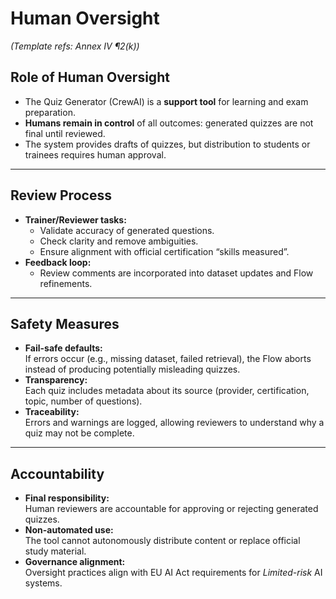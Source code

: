 # Human Oversight

*(Template refs: Annex IV ¶2(k))*  

## Role of Human Oversight

- The Quiz Generator (CrewAI) is a **support tool** for learning and exam preparation.  
- **Humans remain in control** of all outcomes: generated quizzes are not final until reviewed.  
- The system provides drafts of quizzes, but distribution to students or trainees requires human approval.  

---

## Review Process

- **Trainer/Reviewer tasks:**  
  - Validate accuracy of generated questions.  
  - Check clarity and remove ambiguities.  
  - Ensure alignment with official certification “skills measured”.  
- **Feedback loop:**  
  - Review comments are incorporated into dataset updates and Flow refinements.  

---

## Safety Measures

- **Fail-safe defaults:**  
  If errors occur (e.g., missing dataset, failed retrieval), the Flow aborts instead of producing potentially misleading quizzes.  
- **Transparency:**  
  Each quiz includes metadata about its source (provider, certification, topic, number of questions).  
- **Traceability:**  
  Errors and warnings are logged, allowing reviewers to understand why a quiz may not be complete.  

---

## Accountability

- **Final responsibility:**  
  Human reviewers are accountable for approving or rejecting generated quizzes.  
- **Non-automated use:**  
  The tool cannot autonomously distribute content or replace official study material.  
- **Governance alignment:**  
  Oversight practices align with EU AI Act requirements for *Limited-risk* AI systems.  
